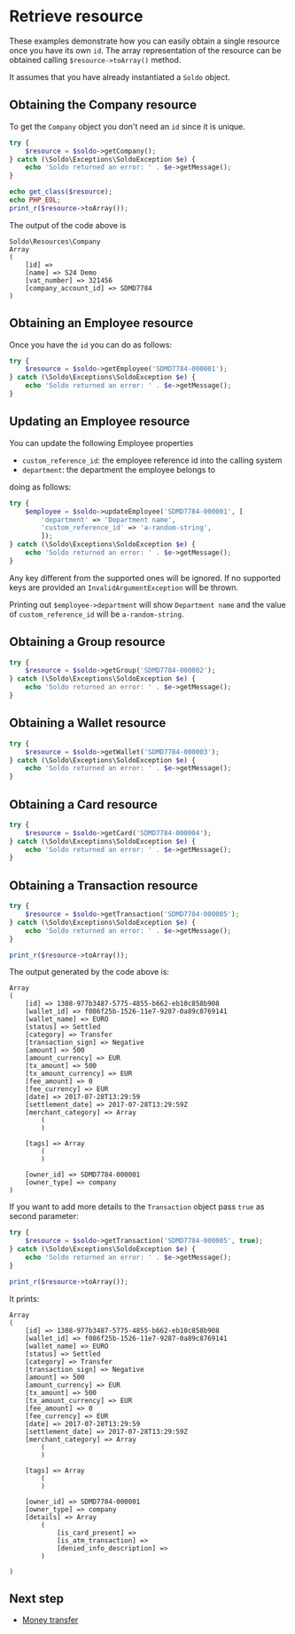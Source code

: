 # Retrieve resource

These examples demonstrate how you can easily obtain a single resource once you have its own `id`. The array representation of the resource can be obtained calling `$resource->toArray()` method.

It assumes that you have already instantiated a `Soldo` object.

## Obtaining the Company resource

To get the `Company` object you don't need an `id` since it is unique.

```php
try {
    $resource = $soldo->getCompany();
} catch (\Soldo\Exceptions\SoldoException $e) {
    echo 'Soldo returned an error: ' . $e->getMessage();
}

echo get_class($resource);
echo PHP_EOL;
print_r($resource->toArray());
```

The output of the code above is

```
Soldo\Resources\Company
Array
(
    [id] =>
    [name] => S24 Demo
    [vat_number] => 321456
    [company_account_id] => SDMD7784
)
```

## Obtaining an Employee resource

Once you have the `id` you can do as follows:

```php
try {
    $resource = $soldo->getEmployee('SDMD7784-000001');
} catch (\Soldo\Exceptions\SoldoException $e) {
    echo 'Soldo returned an error: ' . $e->getMessage();
}
```

## Updating an Employee resource

You can update the following Employee properties
- `custom_reference_id`: the employee reference id into the calling system
- `department`: the department the employee belongs to

doing as follows:

```php
try {
    $employee = $soldo->updateEmployee('SDMD7784-000001', [
        'department' => 'Department name',
        'custom_reference_id' => 'a-random-string',
        ]);
} catch (\Soldo\Exceptions\SoldoException $e) {
    echo 'Soldo returned an error: ' . $e->getMessage();
}
```

Any key different from the supported ones will be ignored. If no supported keys are provided an `InvalidArgumentException` will be thrown.

Printing out `$employee->department` will show `Department name` and the value of `custom_reference_id` will be `a-random-string`.

## Obtaining a Group resource

```php
try {
    $resource = $soldo->getGroup('SDMD7784-000002');
} catch (\Soldo\Exceptions\SoldoException $e) {
    echo 'Soldo returned an error: ' . $e->getMessage();
}
```


## Obtaining a Wallet resource

```php
try {
    $resource = $soldo->getWallet('SDMD7784-000003');
} catch (\Soldo\Exceptions\SoldoException $e) {
    echo 'Soldo returned an error: ' . $e->getMessage();
}
```


## Obtaining a Card resource

```php
try {
    $resource = $soldo->getCard('SDMD7784-000004');
} catch (\Soldo\Exceptions\SoldoException $e) {
    echo 'Soldo returned an error: ' . $e->getMessage();
}
```

## Obtaining a Transaction resource

```php
try {
    $resource = $soldo->getTransaction('SDMD7784-000005');
} catch (\Soldo\Exceptions\SoldoException $e) {
    echo 'Soldo returned an error: ' . $e->getMessage();
}

print_r($resource->toArray());
```

The output generated by the code above is:

```
Array
(
    [id] => 1308-977b3487-5775-4855-b662-eb10c858b908
    [wallet_id] => f086f25b-1526-11e7-9287-0a89c8769141
    [wallet_name] => EURO
    [status] => Settled
    [category] => Transfer
    [transaction_sign] => Negative
    [amount] => 500
    [amount_currency] => EUR
    [tx_amount] => 500
    [tx_amount_currency] => EUR
    [fee_amount] => 0
    [fee_currency] => EUR
    [date] => 2017-07-28T13:29:59
    [settlement_date] => 2017-07-28T13:29:59Z
    [merchant_category] => Array
        (
        )

    [tags] => Array
        (
        )

    [owner_id] => SDMD7784-000001
    [owner_type] => company
)
```

If you want to add more details to the `Transaction` object pass `true` as second parameter:

```php
try {
    $resource = $soldo->getTransaction('SDMD7784-000005', true);
} catch (\Soldo\Exceptions\SoldoException $e) {
    echo 'Soldo returned an error: ' . $e->getMessage();
}

print_r($resource->toArray());
```

It prints:

```
Array
(
    [id] => 1308-977b3487-5775-4855-b662-eb10c858b908
    [wallet_id] => f086f25b-1526-11e7-9287-0a89c8769141
    [wallet_name] => EURO
    [status] => Settled
    [category] => Transfer
    [transaction_sign] => Negative
    [amount] => 500
    [amount_currency] => EUR
    [tx_amount] => 500
    [tx_amount_currency] => EUR
    [fee_amount] => 0
    [fee_currency] => EUR
    [date] => 2017-07-28T13:29:59
    [settlement_date] => 2017-07-28T13:29:59Z
    [merchant_category] => Array
        (
        )

    [tags] => Array
        (
        )

    [owner_id] => SDMD7784-000001
    [owner_type] => company
    [details] => Array
        (
            [is_card_present] =>
            [is_atm_transaction] =>
            [denied_info_description] =>
        )

)
```

## Next step
- [Money transfer](./transfer.md)
